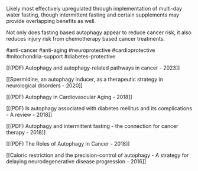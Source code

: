 
Likely most effectively upregulated through implementation of multi-day water fasting, though intermittent fasting and certain supplements may provide overlapping benefits as well.

Not only does fasting based autophagy appear to reduce cancer risk, it also reduces injury risk from chemotherapy based cancer treatments.

#anti-cancer #anti-aging #neuroprotective #cardioprotective #mitochondria-support #diabetes-protective 

[[(PDF) Autophagy and autophagy-related pathways in cancer - 2023]]

[[Spermidine, an autophagy inducer, as a therapeutic strategy in neurological disorders - 2020]]

[[(PDF) Autophagy in Cardiovascular Aging - 2018]]

[[(PDF) Is autophagy associated with diabetes mellitus and its complications - A review - 2018]]

[[(PDF) Autophagy and intermittent fasting - the connection for cancer therapy - 2018]]

[[(PDF) The Roles of Autophagy in Cancer - 2018]]

[[Caloric restriction and the precision-control of autophagy - A strategy for delaying neurodegenerative disease progression - 2016]]

